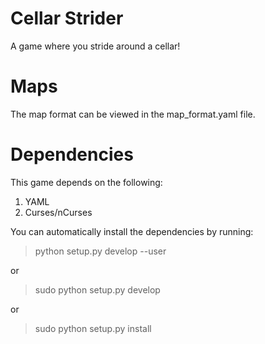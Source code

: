 Cellar Strider
==============

A game where you stride around a cellar!

Maps
====

The map format can be viewed in the map_format.yaml file.

Dependencies
============

This game depends on the following:

1. YAML
2. Curses/nCurses

You can automatically install the dependencies by running:
>    python setup.py develop --user

or

>    sudo python setup.py develop

or

>    sudo python setup.py install
